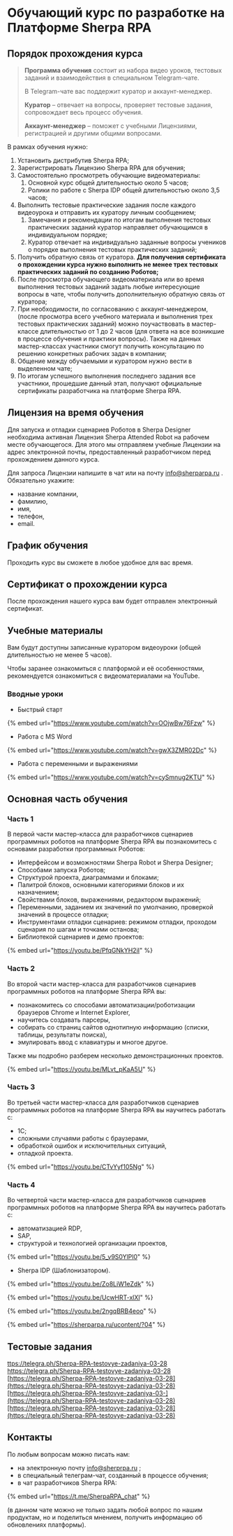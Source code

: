 # Обучающий курс по разработке на Платформе Sherpa RPA

## Порядок прохождения курса

> **Программа обучения** состоит из набора видео уроков, тестовых заданий и взаимодействия в специальном Telegram-чате.
>
> В Telegram-чате вас поддержит куратор и аккаунт-менеджер.
>
> **Куратор** – отвечает на вопросы, проверяет тестовые задания, сопровождает весь процесс обучения.
>
> **Аккаунт-менеджер** – поможет с учебными Лицензиями, регистрацией и другими общими вопросами.

В рамках обучения нужно:

1. Установить дистрибутив Sherpa RPA;
2. Зарегистрировать Лицензию Sherpa RPA для обучения;
3. Самостоятельно просмотреть обучающие видеоматериалы:
   1. Основной курс общей длительностью около 5 часов;
   2. Ролики по работе с Sherpa IDP общей длительностью около 3,5 часов;
4. Выполнить тестовые практические задания после каждого видеоурока и отправить их куратору личным сообщением;
   1. Замечания и рекомендации по итогам выполнения тестовых практических заданий куратор направляет обучающимся в индивидуальном порядке;
   2. Куратор отвечает на индивидуально заданные вопросы учеников о порядке выполнения тестовых практических заданий;
5. Получить обратную связь от куратора. **Для получения сертификата о прохождении курса нужно выполнить не менее трех тестовых практических заданий по созданию Роботов;**
6. После просмотра обучающего видеоматериала или во время выполнения тестовых заданий задать любые интересующие вопросы в чате, чтобы получить дополнительную обратную связь от куратора;
7. При необходимости, по согласованию с аккаунт-менеджером, (после просмотра всего учебного материала и выполнения трех тестовых практических заданий) можно поучаствовать в мастер-классе длительностью от 1 до 2 часов (для ответа на все возникшие в процессе обучения и практики вопросы). Также на данных мастер-классах участники смогут получить консультацию по решению конкретных рабочих задач в компании;
8. Общение между обучаемыми и куратором нужно вести в выделенном чате;
9. По итогам успешного выполнения последнего задания все участники, прошедшие данный этап, получают официальные сертификаты разработчика на платформе Sherpa RPA.

## Лицензия на время обучения

Для запуска и отладки сценариев Роботов в Sherpa Designer необходима активная Лицензия Sherpa Attended Robot на рабочем месте обучающегося. Для этого мы отправляем учебные Лицензии на адрес электронной почты, предоставленный разработчиком перед прохождением данного курса.&#x20;

Для запроса Лицензии напишите в чат или на почту [info@sherparpa.ru](mailto:info@sherparpa.ru) . Обязательно укажите:

* название компании,&#x20;
* фамилию,
* имя,&#x20;
* телефон,
* email.

## График обучения

Проходить курс вы сможете в любое удобное для вас время.

## Сертификат о прохождении курса

После прохождения нашего курса вам будет отправлен электронный сертификат.

## Учебные материалы

Вам будут доступны записанные куратором видеоуроки (общей длительностью не менее 5 часов).

Чтобы заранее ознакомиться с платформой и её особенностями, рекомендуется ознакомиться с видеоматериалами на YouTube.&#x20;

### Вводные уроки

* Быстрый старт

{% embed url="https://www.youtube.com/watch?v=OOjwBw76Fzw" %}

* Работа с MS Word

{% embed url="https://www.youtube.com/watch?v=gwX3ZMR02Dc" %}

* Работа с переменными и выражениями

{% embed url="https://www.youtube.com/watch?v=cySmnug2KTU" %}

## Основная часть обучения

### Часть 1

В первой части мастер-класса для разработчиков сценариев программных роботов на платформе Sherpa RPA вы познакомитесь с основами разработки программных Роботов:

* Интерфейсом и возможностями Sherpa Robot и Sherpa Designer;
* Способами запуска Роботов;
* Структурой проекта, диаграммами и блоками;
* Палитрой блоков, основными категориями блоков и их назначением;
* Свойствами блоков, выражениями, редактором выражений;
* Переменными, заданием их значений по умолчанию, проверкой значений в процессе отладки;
* Инструментами отладки сценариев: режимом отладки, проходом сценария по шагам и точками останова;
* Библиотекой сценариев и демо проектов:&#x20;

{% embed url="https://youtu.be/PfqGNkYH2iI" %}

### Часть 2

Во второй части мастер-класса для разработчиков сценариев программных роботов на платформе Sherpa RPA вы:

* познакомитесь со способами автоматизации/роботизации браузеров Chrome и Internet Explorer,&#x20;
* научитесь создавать парсеры,&#x20;
* собирать со страниц сайтов однотипную информацию (списки, таблицы, результаты поиска),&#x20;
* эмулировать ввод с клавиатуры и многое другое.&#x20;

Также мы подробно разберем несколько демонстрационных проектов.

{% embed url="https://youtu.be/MLvt_pKaA5U" %}

### Часть 3

Во третьей части мастер-класса для разработчиков сценариев программных роботов на платформе Sherpa RPA вы научитесь работать с:

* 1С;
* сложными случаями работы с браузерами,&#x20;
* обработкой ошибок и исключительных ситуаций,&#x20;
* отладкой проекта.

{% embed url="https://youtu.be/CTvYyf105Ng" %}

### Часть 4

Во четвертой части мастер-класса для разработчиков сценариев программных роботов на платформе Sherpa RPA вы научитесь работать с:

* автоматизацией RDP,&#x20;
* SAP,&#x20;
* структурой и технологией организации проектов,

{% embed url="https://youtu.be/5_v9S0YlPl0" %}

* Sherpa IDP (Шаблонизатором).

{% embed url="https://youtu.be/Zo8LiW1eZdk" %}

{% embed url="https://youtu.be/UcwHRT-xlXI" %}

{% embed url="https://youtu.be/2ngqBRB4eoo" %}

{% embed url="https://sherparpa.ru/ucontent/?04" %}

## Тестовые задания

[ttps://telegra.ph/Sherpa-RPA-testovye-zadaniya-03-28 ](https://telegra.ph/Sherpa-RPA-testovye-zadaniya-03-28)[https://telegra.ph/Sherpa-RPA-testovye-zadaniya-03-28 ](https://telegra.ph/Sherpa-RPA-testovye-zadaniya-03-28) [https://telegra.ph/Sherpa-RPA-testovye-zadaniya-03-28](https://telegra.ph/Sherpa-RPA-testovye-zadaniya-03-28)[https://telegra.ph/Sherpa-RPA-testovye-zadaniya-03-](https://telegra.ph/Sherpa-RPA-testovye-zadaniya-03-28)[https://telegra.ph/Sherpa-RPA-testovye-zadaniya-03-28](https://telegra.ph/Sherpa-RPA-testovye-zadaniya-03-28)

## Контакты

По любым вопросам можно писать нам:

* на электронную почту [info@sherprpa.ru](mailto:info@sherprpa.ru) ;
* в специальный телеграм-чат, созданный в процессе обучения;
* в чат разработчиков Sherpa RPA:&#x20;

{% embed url="https://t.me/SherpaRPA_chat" %}

(в данном чате можно не только задать любой вопрос по нашим продуктам, но и поделиться мнением, получить информацию об обновлениях платформы).
